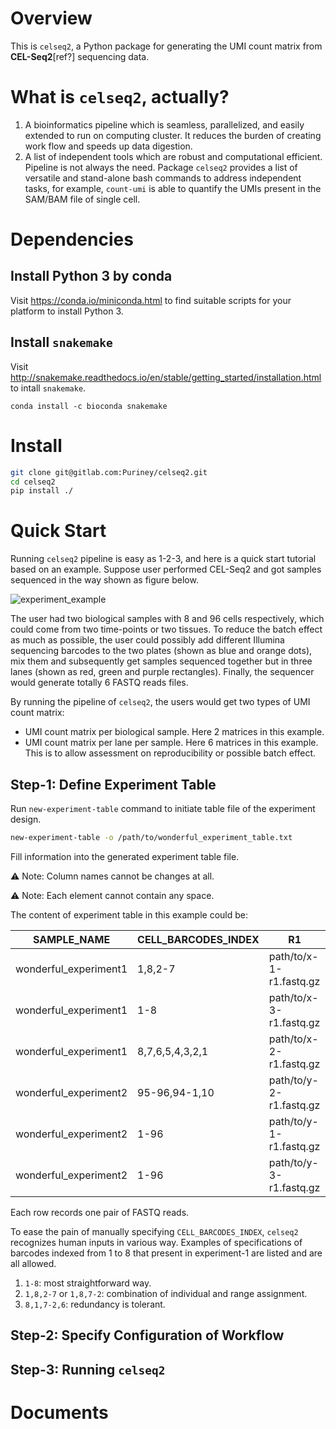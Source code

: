 # Overview

This is `celseq2`, a Python package for generating the UMI count matrix
from **CEL-Seq2**[ref?] sequencing data.

# What is `celseq2`, actually?

1. A bioinformatics pipeline which is seamless, parallelized, and easily
extended to run on computing cluster. It reduces the burden of creating work
flow and speeds up data digestion.
2. A list of independent tools which are robust and computational efficient.
Pipeline is not always the need. Package `celseq2` provides a list of versatile
and stand-alone bash commands to address independent tasks, for example,
`count-umi` is able to quantify the UMIs present in the SAM/BAM file of single
cell.

# Dependencies

## Install Python 3 by conda

Visit <https://conda.io/miniconda.html> to find suitable scripts for your platform to install Python 3.

## Install `snakemake`

Visit <http://snakemake.readthedocs.io/en/stable/getting_started/installation.html> to intall `snakemake`.

```
conda install -c bioconda snakemake
```

# Install

``` bash
git clone git@gitlab.com:Puriney/celseq2.git
cd celseq2
pip install ./
```

# Quick Start

Running `celseq2` pipeline is easy as 1-2-3, and here is a quick start tutorial
based on an example. Suppose user performed CEL-Seq2 and got samples sequenced
in the way shown as figure below.

![experiment_example](http://i.imgur.com/kBOWcdl.png)

The user had two biological samples with 8 and 96 cells respectively, which could come
from two time-points or two tissues. To reduce the batch effect as much as
possible, the user could possibly add different Illumina sequencing barcodes
to the two plates (shown as blue and orange dots), mix them and subsequently get
samples sequenced together but in three lanes (shown as red, green and purple
rectangles). Finally, the sequencer would generate totally 6 FASTQ reads files.

By running the pipeline of `celseq2`, the users would get two types of UMI count
matrix:

- UMI count matrix per biological sample. Here 2 matrices in this example.
- UMI count matrix per lane per sample. Here 6 matrices in this example. This is
to allow assessment on reproducibility or possible batch effect.

## Step-1: Define Experiment Table

Run `new-experiment-table` command to initiate table file of the experiment
design.

```bash
new-experiment-table -o /path/to/wonderful_experiment_table.txt
```

Fill information into the generated experiment table file.

:warning: Note: Column names cannot be changes at all.

:warning: Note: Each element cannot contain any space.

The content of experiment table in this example could be:

| SAMPLE_NAME               | CELL_BARCODES_INDEX   | R1                        | R2                        |
|-----------------------    |---------------------  |-------------------------  |-------------------------  |
| wonderful_experiment1     | 1,8,2-7               | path/to/x-1-r1.fastq.gz   | path/to/x-1-r2.fastq.gz   |
| wonderful_experiment1     | 1-8                   | path/to/x-3-r1.fastq.gz   | path/to/x-3-r2.fastq.gz   |
| wonderful_experiment1     | 8,7,6,5,4,3,2,1       | path/to/x-2-r1.fastq.gz   | path/to/x-2-r2.fastq.gz   |
| wonderful_experiment2     | 95-96,94-1,10         | path/to/y-2-r1.fastq.gz   | path/to/y-2-r2.fastq.gz   |
| wonderful_experiment2     | 1-96                  | path/to/y-1-r1.fastq.gz   | path/to/y-2-r2.fastq.gz   |
| wonderful_experiment2     | 1-96                  | path/to/y-3-r1.fastq.gz   | path/to/y-3-r2.fastq.gz   |

Each row records one pair of FASTQ reads.

To ease the pain of manually specifying `CELL_BARCODES_INDEX`, `celseq2`
recognizes human inputs in various way. Examples of specifications of barcodes
indexed from 1 to 8 that present in experiment-1 are listed and are all allowed.

1. `1-8`: most straightforward way.
2. `1,8,2-7` or `1,8,7-2`: combination of individual and range assignment.
3. `8,1,7-2,6`: redundancy is tolerant.


## Step-2: Specify Configuration of Workflow

## Step-3: Running `celseq2`


# Documents


